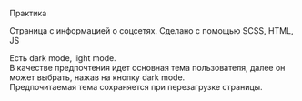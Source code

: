 Практика <br>
<p></p>
Страница с информацией о соцсетях. Сделано с помощью SCSS, HTML, JS<br>
<p></p>
Есть dark mode, light mode. <br>
В качестве предпочтения идет основная тема пользователя, далее он может выбрать, нажав на кнопку dark mode. <br>
Предпочитаемая тема сохраняется при перезагрузке страницы.
